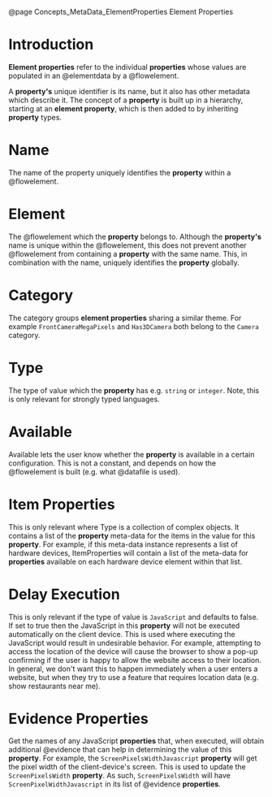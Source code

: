 @page Concepts_MetaData_ElementProperties Element Properties

# Introduction

**Element properties** refer to the individual **properties** whose values are populated in
an @elementdata by a @flowelement.

A **property's** unique identifier is its name, but it also has other metadata which describe it. The
concept of a **property** is built up in a hierarchy, starting at an **element property**,
which is then added to by inheriting **property** types.

# Name

The name of the property uniquely identifies the **property** within a @flowelement. 

# Element

The @flowelement which the **property** belongs to.
Although the **property's** name is unique within the @flowelement, this does not prevent another
@flowelement from containing a **property** with the same name. This, in combination with the
name, uniquely identifies the **property** globally.

# Category

The category groups **element properties** sharing a similar
theme. For example ``FrontCameraMegaPixels`` and ``Has3DCamera``
both belong to the ``Camera`` category.

# Type

The type of value which the **property** has e.g. ``string`` or ``integer``. 
Note, this is only relevant for strongly typed languages.

# Available

Available lets the user know whether the **property** is available in a certain configuration. 
This is not a constant, and depends on how the @flowelement is built
(e.g. what @datafile is used).

# Item Properties

This is only relevant where Type is a collection of complex objects. It contains a list of the 
**property** meta-data for the items in the value for this **property**. For example, if this meta-data 
instance represents a list of hardware devices, ItemProperties will contain a list of the meta-data for **properties** available on each hardware device element within that list.

# Delay Execution

This is only relevant if the type of value is ``JavaScript`` and defaults to false.
If set to true then the JavaScript in this **property** will not be executed automatically on the 
client device.
This is used where executing the JavaScript would result in undesirable behavior. 
For example, attempting to access the location of the device will cause the browser to show a 
pop-up confirming if the user is happy to allow the website access to their location.
In general, we don't want this to happen immediately when a user enters a website, but when 
they try to use a feature that requires location data (e.g. show restaurants near me).

# Evidence Properties

Get the names of any JavaScript **properties** that, when executed, will obtain additional 
@evidence that can help in determining the value of this **property**.
For example, the ``ScreenPixelsWidthJavascript`` **property** will get the pixel width of the client-device's screen.
This is used to update the ``ScreenPixelsWidth`` **property**. As such, ``ScreenPixelsWidth`` will have 
``ScreenPixelWidthJavascript`` in its list of @evidence **properties**.
